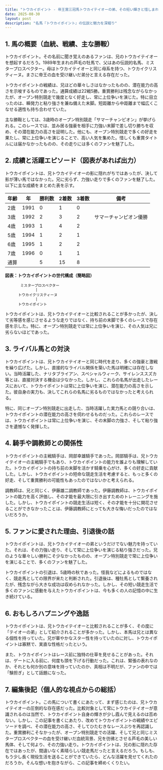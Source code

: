 ```yaml
---
title: "トウカイポイント - 帝王賞三冠馬トウカイテイオーの弟、その短い輝きと惜しまれる才能"
date: 2025-08-30
layout: post
description: "名馬『トウカイポイント』の伝説と魅力を深堀り"
---
```


## 1. 馬の概要（血統、戦績、主な勝鞍）

トウカイポイント。その名前に聞き覚えのあるファンは、兄のトウカイテイオーを想起するだろう。1989年生まれの芦毛の牡馬で、父はあの伝説的名馬、ミスタープロスペクター。母はトウカイテイオーと同じ母系を持つ、トウカイクリスティーヌ。まさに帝王の血を受け継いだ弟分と言える存在だった。

トウカイポイントの戦績は、兄ほどの華々しさはなかったものの、潜在能力の高さを示唆するものであった。通算成績は22戦5勝。重賞勝利は残念ながらなかったが、オープン特別競走で幾度となく好走し、常に上位争いを演じた。特に目立ったのは、瞬発力と粘り強さを兼ね備えた末脚。短距離から中距離まで幅広くこなせる適性も持ち合わせていた。

主な勝鞍としては、3歳時のオープン特別競走「サマーチャンピオン」が挙げられる。このレースでは、並み居る強豪を相手に力強い末脚で差し切り勝ちを収め、その潜在能力の高さを証明した。他にも、オープン特別競走で多くの好走を果たし、常に上位争いを演じることで、高い人気を集めた。惜しくも重賞タイトルには届かなかったものの、その走りには多くのファンを魅了した。


## 2. 成績と活躍エピソード（図表があれば出力）

トウカイポイントは、兄トウカイテイオーの影に隠れがちではあったが、決して影が薄い馬ではなかった。兄に劣らず、力強い走りで多くのファンを魅了した。以下に主な成績をまとめた表を示す。

| 年齢 | 年 | 勝利数 | 2着数 | 3着数 | 備考 |
|---|---|---|---|---|---|
| 2歳 | 1991 | 0 | 1 | 0 |  |
| 3歳 | 1992 | 2 | 3 | 2 | サマーチャンピオン優勝 |
| 4歳 | 1993 | 1 | 4 | 2 |  |
| 5歳 | 1994 | 1 | 2 | 1 |  |
| 6歳 | 1995 | 1 | 2 | 2 |  |
| 7歳 | 1996 | 0 | 1 | 1 |  |
|通算|  | 5 | 15 | 8 |  |

**図表：トウカイポイントの世代構成（簡略図）**

```
       ミスタープロスペクター
              |
      トウカイクリスティーヌ
              |
      トウカイポイント
```

トウカイポイントは、兄トウカイテイオーと比較されることが多かったが、決して劣等感を感じさせるような走りではなく、持ち前の末脚で多くのレースで存在感を示した。特に、オープン特別競走では常に上位争いを演じ、その人気は兄に劣らないほどであった。


## 3. ライバル馬との対決

トウカイポイントは、兄トウカイテイオーと同じ時代を走り、多くの強豪と激戦を繰り広げた。しかし、直接的なライバル関係を築いた馬は明確には存在しない。当時活躍した、ナリタブライアン、スペシャルウィーク、サイレンススズカ等とは、直接対決する機会は少なかった。しかし、これらの名馬が出走したレースにおいて、トウカイポイントは常に上位争いを演じ、潜在能力の高さを示した。彼自身の実力も、決してこれらの名馬に劣るものではなかったと考えられる。

特に、同じオープン特別競走に出走した、当時活躍した実力馬との競り合いは、トウカイポイントの潜在能力の高さを伺わせるものだった。これらのレースでは、トウカイポイントは常に上位争いを演じ、その末脚の力強さ、そして粘り強さを遺憾なく発揮した。


## 4. 騎手や調教師との関係性

トウカイポイントの主戦騎手は、岡部幸雄騎手であった。岡部騎手は、兄トウカイテイオーの主戦騎手でもあり、トウカイポイントの能力を誰よりも理解していた。トウカイポイントの持ち前の末脚を活かす騎乗を心がけ、多くの好走に貢献した。しかし、トウカイポイントの短命な競走生活を考慮すると、もっと多くの好走、そして重賞勝利の可能性もあったのではないかと考えられる。

調教師は、兄と同じく、伊藤雄二調教師であった。伊藤調教師は、トウカイポイントの能力を高く評価し、その才能を最大限に引き出すためのトレーニングを施した。しかし、トウカイポイントの競走生活は短く、その才能を十分に開花させることができなかったことは、伊藤調教師にとっても大きな悔いだったのではないだろうか。


## 5. ファンに愛された理由、引退後の話

トウカイポイントは、兄トウカイテイオーの弟というだけでない魅力を持っていた。それは、その力強い走り、そして常に上位争いを演じる粘り強さだった。兄のような華々しい勝利こそ少なかったものの、オープン特別競走で常に上位争いを演じることで、多くのファンを魅了した。

トウカイポイントの引退は、5歳時の秋であった。怪我などによるものではなく、競走馬としての限界が来たと判断された。引退後は、種牡馬として繋養されたが、残念ながら大きな成功は収められなかった。しかし、その短い競走生活で多くのファンに感動を与えたトウカイポイントは、今も多くの人の記憶の中に生き続けている。


## 6. おもしろハプニングや逸話

トウカイポイントは、兄トウカイテイオーと比較されることが多く、その度に「テイオーの弟」として紹介されることが多かった。しかし、本馬は兄とは異なる個性を持っていた。兄が華やかなスター性を持っていたのに対し、トウカイポイントは寡黙で、実直な性格だったという。

また、トウカイポイントはレース前に独特の仕草を見せることがあった。それは、ゲートに入る前に、何度も頭を下げる行動だった。これは、緊張の表れなのか、それとも何か別の意味を持っていたのか、真相は不明だが、ファンの中では「験担ぎ」として話題になった。


## 7. 編集後記（個人的な視点からの総括）

トウカイポイント。この馬について書くにあたって、まず感じたのは、兄トウカイテイオーの圧倒的な存在感だった。比較対象として常にトウカイテイオーが意識されるのは当然で、トウカイポイント自身の輝きが少し霞んで見えるのは否めない。しかし、この記事を書くにあたり、改めてトウカイポイントの戦績やエピソードを調べ、その潜在能力の高さ、そしてひたむきなレースぶりを再認識した。重賞勝利こそなかったが、オープン特別競走での活躍、そして兄と同じミスタープロスペクターの血を受け継いだ血統背景、兄を彷彿とさせる芦毛の美しい馬体、そして何より、その力強い走り。トウカイポイントは、兄の影に隠れた存在ではあったが、間違いなく素晴らしい競走馬だったと言えるだろう。もしも、もう少し長く現役生活を送ることができていたら、どんな活躍を見せてくれたのだろうか。そんな想いを抱きながら、この記事を締めくくりたい。

